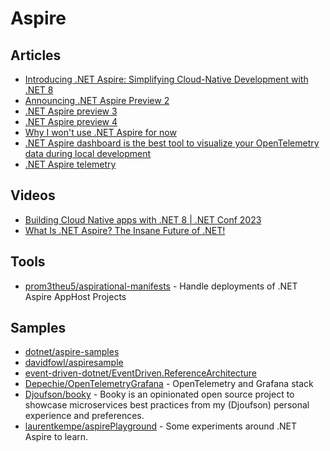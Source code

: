 # Aspire

## Articles
- [Introducing .NET Aspire: Simplifying Cloud-Native Development with .NET 8](https://devblogs.microsoft.com/dotnet/introducing-dotnet-aspire-simplifying-cloud-native-development-with-dotnet-8/)
- [Announcing .NET Aspire Preview 2](https://devblogs.microsoft.com/dotnet/announcing-dotnet-aspire-preview-2/)
- [.NET Aspire preview 3](https://learn.microsoft.com/en-us/dotnet/aspire/whats-new/preview-3)
- [.NET Aspire preview 4](https://learn.microsoft.com/en-us/dotnet/aspire/whats-new/preview-4)
- [Why I won't use .NET Aspire for now](https://event-driven.io/en/nay_to_aspire/)
- [.NET Aspire dashboard is the best tool to visualize your OpenTelemetry data during local development](https://anthonysimmon.com/dotnet-aspire-dashboard-best-tool-visualize-opentelemetry-local-dev/)
- [.NET Aspire telemetry](https://learn.microsoft.com/en-us/dotnet/aspire/fundamentals/telemetry)

## Videos
- [Building Cloud Native apps with .NET 8 | .NET Conf 2023](https://www.youtube.com/watch?v=z1M-7Bms1Jg)
- [What Is .NET Aspire? The Insane Future of .NET!](https://www.youtube.com/watch?v=DORZA_S7f9w)

## Tools
- [prom3theu5/aspirational-manifests](https://github.com/prom3theu5/aspirational-manifests) - Handle deployments of .NET Aspire AppHost Projects

## Samples
- [dotnet/aspire-samples](https://github.com/dotnet/aspire-samples)
- [davidfowl/aspiresample](https://github.com/davidfowl/aspiresample)
- [event-driven-dotnet/EventDriven.ReferenceArchitecture](https://github.com/event-driven-dotnet/EventDriven.ReferenceArchitecture)
- [Depechie/OpenTelemetryGrafana](https://github.com/Depechie/OpenTelemetryGrafana) - OpenTelemetry and Grafana stack
- [Djoufson/booky](https://github.com/Djoufson/booky) - Booky is an opinionated open source project to showcase microservices best practices from my (Djoufson) personal experience and preferences.
- [laurentkempe/aspirePlayground](https://github.com/laurentkempe/aspirePlayground) - Some experiments around .NET Aspire to learn.